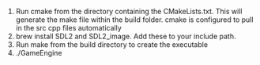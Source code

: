 1. Run cmake from the directory containing the CMakeLists.txt. This will generate the make file within the build folder. cmake is configured to pull in the src cpp files automatically
2. brew install SDL2 and SDL2_image. Add these to your include path.
3. Run make from the build directory to create the executable
4. ./GameEngine